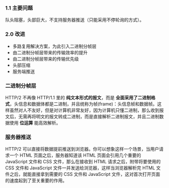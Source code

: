 ### 1.1 主要问题

队头阻塞，头部巨大，不支持服务器推送（只能采用不停轮询的方式）。



### 2.0 改进

+ 多路复用解决方案，为此引入二进制分帧层
+ 由二进制分帧层带来的传输效率的提升
+ 由二进制分帧层带来的传输优先级
+ 头部压缩
+ 服务端推送



### 二进制分帧层

HTTP/2 不再像 HTTP/1.1 里的 **纯文本形式的报文**，而是 **全面采用了二进制格式**，头信息和数据体都是二进制，并且统称为帧(frame)：头信息帧和数据帧。这样虽然对人不友好，但是对计算机非常友好，因为计算机只懂二进制，那么收到报文后，无需再将明文的报文转成二进制，而是直接解析二进制报文，并且⼆进制数据使⽤ **位运算** 能⾼效解析。

### 服务器推送

HTTP/2 可以直接将数据提前推送到浏览器。你可以想象这样一个场景，当用户请求一个 HTML 页面之后，服务器知道该 HTML 页面会引用几个重要的 JavaScript 文件和 CSS 文件，那么在接收到 HTML 请求之后，附带将要使用的 CSS 文件和 JavaScript 文件一并发送给浏览器，这样当浏览器解析完 HTML 文件之后，就能直接拿到需要的 CSS 文件和 JavaScript 文件，这对首次打开页面的速度起到了至关重要的作用。
